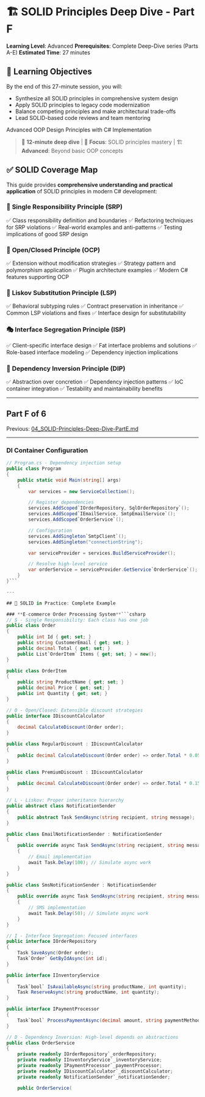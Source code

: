 # 🏗️ SOLID Principles Deep Dive - Part F

**Learning Level**: Advanced
**Prerequisites**: Complete Deep-Dive series (Parts A-E)
**Estimated Time**: 27 minutes

## 🎯 Learning Objectives

By the end of this 27-minute session, you will:

- Synthesize all SOLID principles in comprehensive system design
- Apply SOLID principles to legacy code modernization
- Balance competing principles and make architectural trade-offs
- Lead SOLID-based code reviews and team mentoring

Advanced OOP Design Principles with C# Implementation

> 📖 **12-minute deep dive** | 🎯 **Focus**: SOLID principles mastery | 🏗️ **Advanced**: Beyond basic OOP concepts

## ✅ **SOLID Coverage Map**

This guide provides **comprehensive understanding and practical application** of SOLID principles in modern C# development:

### 🎯 **Single Responsibility Principle (SRP)**

✅ Class responsibility definition and boundaries
✅ Refactoring techniques for SRP violations
✅ Real-world examples and anti-patterns
✅ Testing implications of good SRP design

### 🔐 **Open/Closed Principle (OCP)**

✅ Extension without modification strategies
✅ Strategy pattern and polymorphism application
✅ Plugin architecture examples
✅ Modern C# features supporting OCP

### 🔄 **Liskov Substitution Principle (LSP)**

✅ Behavioral subtyping rules
✅ Contract preservation in inheritance
✅ Common LSP violations and fixes
✅ Interface design for substitutability

### 🎭 **Interface Segregation Principle (ISP)**

✅ Client-specific interface design
✅ Fat interface problems and solutions
✅ Role-based interface modeling
✅ Dependency injection implications

### 🔗 **Dependency Inversion Principle (DIP)**

✅ Abstraction over concretion
✅ Dependency injection patterns
✅ IoC container integration
✅ Testability and maintainability benefits

---

## Part F of 6

Previous: [04_SOLID-Principles-Deep-Dive-PartE.md](04_SOLID-Principles-Deep-Dive-PartE.md)

---

### **DI Container Configuration**

```csharp
// Program.cs - Dependency injection setup
public class Program
{
    public static void Main(string[] args)
    {
        var services = new ServiceCollection();

        // Register dependencies
        services.AddScoped`IOrderRepository, SqlOrderRepository`();
        services.AddScoped`IEmailService, SmtpEmailService`();
        services.AddScoped`OrderService`();

        // Configuration
        services.AddSingleton`SmtpClient`();
        services.AddSingleton("connectionString");

        var serviceProvider = services.BuildServiceProvider();

        // Resolve high-level service
        var orderService = serviceProvider.GetService`OrderService`();
    }
}```

---

## 🎯 SOLID in Practice: Complete Example

### **E-commerce Order Processing System**```csharp
// S - Single Responsibility: Each class has one job
public class Order
{
    public int Id { get; set; }
    public string CustomerEmail { get; set; }
    public decimal Total { get; set; }
    public List`OrderItem` Items { get; set; } = new();
}

public class OrderItem
{
    public string ProductName { get; set; }
    public decimal Price { get; set; }
    public int Quantity { get; set; }
}

// O - Open/Closed: Extensible discount strategies
public interface IDiscountCalculator
{
    decimal CalculateDiscount(Order order);
}

public class RegularDiscount : IDiscountCalculator
{
    public decimal CalculateDiscount(Order order) => order.Total * 0.05m;
}

public class PremiumDiscount : IDiscountCalculator
{
    public decimal CalculateDiscount(Order order) => order.Total * 0.15m;
}

// L - Liskov: Proper inheritance hierarchy
public abstract class NotificationSender
{
    public abstract Task SendAsync(string recipient, string message);
}

public class EmailNotificationSender : NotificationSender
{
    public override async Task SendAsync(string recipient, string message)
    {
        // Email implementation
        await Task.Delay(100); // Simulate async work
    }
}

public class SmsNotificationSender : NotificationSender
{
    public override async Task SendAsync(string recipient, string message)
    {
        // SMS implementation
        await Task.Delay(50); // Simulate async work
    }
}

// I - Interface Segregation: Focused interfaces
public interface IOrderRepository
{
    Task SaveAsync(Order order);
    Task`Order` GetByIdAsync(int id);
}

public interface IInventoryService
{
    Task`bool` IsAvailableAsync(string productName, int quantity);
    Task ReserveAsync(string productName, int quantity);
}

public interface IPaymentProcessor
{
    Task`bool` ProcessPaymentAsync(decimal amount, string paymentMethod);
}

// D - Dependency Inversion: High-level depends on abstractions
public class OrderService
{
    private readonly IOrderRepository`_orderRepository;
    private readonly IInventoryService`_inventoryService;
    private readonly IPaymentProcessor`_paymentProcessor;
    private readonly IDiscountCalculator`_discountCalculator;
    private readonly NotificationSender`_notificationSender;

    public OrderService(
